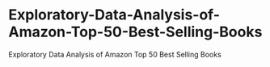 # Exploratory-Data-Analysis-of-Amazon-Top-50-Best-Selling-Books
Exploratory Data Analysis of Amazon Top 50 Best Selling Books
